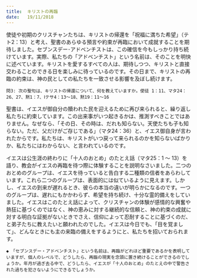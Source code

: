 ```yaml
---
title:  キリストの再臨
date:   19/11/2018
---
```


使徒や初期のクリスチャンたちは、キリストの帰還を「祝福に満ちた希望」（テト2：13）と考え、聖書のあらゆる預言や約束が再臨において成就することを期待しました。セブンスデー･アドベンチストは、この確信を今もしっかり持ち続けています。実際、私たちの「アドベンチスト」という名前は、そのことを明快に述べています。キリストを愛するすべての人は、期待しつつ、キリストと直接交わることのできる日を楽しみに待っているのです。その日まで、キリストの再臨の約束は、神の民としての私たちを一致させる影響を及ぼし続けます。

`問3: 次の聖句は、キリストの帰還について、何を教えていますか。使徒 1：11、マタ24：26、27、黙1：7、Ⅰテサ4：13～18、黙19：11～16`

聖書は、イエスが御自分の贖われた民を迎えるために再び来られると、繰り返し私たちに約束しています。この出来事がいつ起きるかは、推測すべきことではありません。なぜなら、「その日、その時は、だれも知らない。天使たちも子も知らない。ただ、父だけがご存じである」（マタ24：36）と、イエス御自身が言われたからです。私たちは、キリストがいつ戻って来られるのかを知らないばかりか、私たちにはわからない、と言われているのです。

イエスは公生涯の終わりに「十人のおとめ」のたとえ話（マタ25：1 ～ 13）を語り、教会がイエスの再臨を待つ際に体験することを説明なさいました。二つのおとめのグループは、イエスを待っていると告白する二種類の信者をあらわしています。これら二つのグループは、表面的には似ているように見えます。しかし、イエスの到来が遅れるとき、彼らの本当の違いが明らかになるのです。一つのグループは、遅れにもかかわらず、希望を持ち続け、十分な霊的備えをしていました。イエスはこのたとえ話によって、クリスチャンの体験が感情的な興奮や熱狂に基づくのではなく、神の恵みに対する継続的な信頼と、神の約束の成就に対する明白な証拠がないときでさえ、信仰によって忍耐することに基づくのだ、と弟子たちに教えたいと願われたのでした。イエスは今日でも、「目を覚まして」、どんなときにも主の来臨の備えをするようにと、私たちを招いておられます。

`◆　「セブンスデー・アドベンチスト」という名前は、再臨がどれほど重要であるかを表明していますが、個人のレベルで、どうしたら、再臨の現実を念頭に置き続けることができるのでしょうか。年月が過ぎ去る中で、どうしたら、イエスが「十人のおとめ」のたとえの中で警告された過ちを犯さないようにできるでしょうか。`